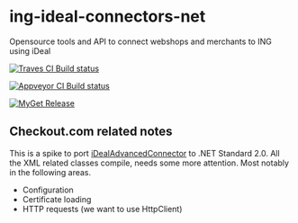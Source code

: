 # ing-ideal-connectors-net
Opensource tools and API to connect webshops and merchants to ING using iDeal

[![Traves CI Build status](https://travis-ci.org/vladimir-aleksandrov-cko/ing-ideal-connectors-net.svg?branch=master)](https://travis-ci.org/vladimir-aleksandrov-cko/ing-ideal-connectors-net#)

[![Appveyor CI Build status](https://ci.appveyor.com/api/projects/status/asev7lip46v816eo/branch/master?svg=true)](https://ci.appveyor.com/project/vladimir-aleksandrov-cko/ing-ideal-connectors-net/branch/master)

[![MyGet Release](https://img.shields.io/myget/ckolabs/vpre/iDealAdvancedConnector.svg)](https://www.myget.org/feed/ckolabs/package/nuget/iDealAdvancedConnector)


## Checkout.com related notes

This is a spike to port [iDealAdvancedConnector](iDealAdvancedConnector) to .NET Standard 2.0. All the XML related classes compile, [](iDealAdvancedConnector/Connector.cs) needs some more attention. Most notably in the following areas.

- Configuration
- Certificate loading
- HTTP requests (we want to use HttpClient)
